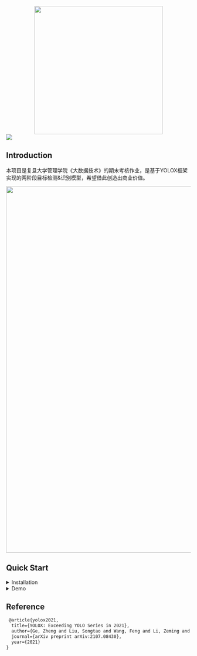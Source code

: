 <div align="center"><img src="assets/logo.png" width="350"></div>
<img src="assets/demo.png" >

## Introduction
本项目是复旦大学管理学院《大数据技术》的期末考核作业，是基于YOLOX框架实现的两阶段目标检测&识别模型，希望借此创造出商业价值。

<img src="assets/git_fig.png" width="1000" >



## Quick Start

<details>
<summary>Installation</summary>

Step1. Install YOLOX.
```shell
git clone git@github.com/BaichuanTang/Container.git
cd YOLOX
pip3 install -U pip && pip3 install -r requirements.txt
pip3 install -v -e .  # or  python3 setup.py develop
```

Step2. Install [pycocotools](https://github.com/cocodataset/cocoapi).

```shell
pip install cython; pip3 install 'git+https://github.com/cocodataset/cocoapi.git#subdirectory=PythonAPI'
```

Step3. MySQL数据库

- 安装版本5.7.28的MySQL
- 执行一遍`createTables.ipynb`，建库建表

Step4. 配置QtDesigner和PyQt5

```shell
pip install pyqt5
pip install pyqt5-tools
```

Step5. 安装TensorFlow和PyTorch

```shell
pip install tensorflow_gpu==2.3.0
pip install -r requirements.txt
```

</details>

<details>
<summary>Demo</summary>

Step1. Download a pretrained model from the benchmark table.

Step2. Use either -n or -f to specify your detector's config. For example:

```shell
python tools/demo.py image -n yolox-s -c /path/to/your/yolox_s.pth --path assets/dog.jpg --conf 0.25 --nms 0.45 --tsize 640 --save_result --device [cpu/gpu]
```
or
```shell
python tools/demo.py image -f exps/default/yolox_s.py -c /path/to/your/yolox_s.pth --path assets/dog.jpg --conf 0.25 --nms 0.45 --tsize 640 --save_result --device [cpu/gpu]
```
Demo for video:
```shell
python realtime.py webcam -n yolox-s  -c yolox_s.pth --path /path/to/your/video --conf 0.25 --nms 0.45 --tsize 640 --save_result --device gpu --recog assets/simple_model
```

</details>



## Reference
```latex
 @article{yolox2021,
  title={YOLOX: Exceeding YOLO Series in 2021},
  author={Ge, Zheng and Liu, Songtao and Wang, Feng and Li, Zeming and Sun, Jian},
  journal={arXiv preprint arXiv:2107.08430},
  year={2021}
}
```
